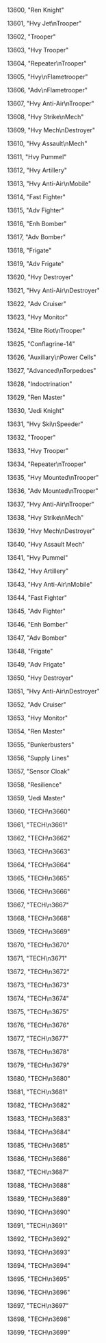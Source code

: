 ﻿13600, "Ren Knight"

13601, "Hvy Jet\nTrooper"

13602, "Trooper"

13603, "Hvy Trooper"

13604, "Repeater\nTrooper"

13605, "Hvy\nFlametrooper"

13606, "Adv\nFlametrooper"

13607, "Hvy Anti-Air\nTrooper"

13608, "Hvy Strike\nMech"

13609, "Hvy Mech\nDestroyer"

13610, "Hvy Assault\nMech"

13611, "Hvy Pummel"

13612, "Hvy Artillery"

13613, "Hvy Anti-Air\nMobile"

13614, "Fast Fighter"

13615, "Adv Fighter"

13616, "Enh Bomber"

13617, "Adv Bomber"

13618, "Frigate"

13619, "Adv Frigate"

13620, "Hvy Destroyer"

13621, "Hvy Anti-Air\nDestroyer"

13622, "Adv Cruiser"

13623, "Hvy Monitor"

13624, "Elite Riot\nTrooper"

13625, "Conflagrine-14"

13626, "Auxiliary\nPower Cells"

13627, "Advanced\nTorpedoes"

13628, "Indoctrination"

13629, "Ren Master"

13630, "Jedi Knight"

13631, "Hvy Ski\nSpeeder"

13632, "Trooper"

13633, "Hvy Trooper"

13634, "Repeater\nTrooper"

13635, "Hvy Mounted\nTrooper"

13636, "Adv Mounted\nTrooper"

13637, "Hvy Anti-Air\nTrooper"

13638, "Hvy Strike\nMech"

13639, "Hvy Mech\nDestroyer"

13640, "Hvy Assault Mech"

13641, "Hvy Pummel"

13642, "Hvy Artillery"

13643, "Hvy Anti-Air\nMobile"

13644, "Fast Fighter"

13645, "Adv Fighter"

13646, "Enh Bomber"

13647, "Adv Bomber"

13648, "Frigate"

13649, "Adv Frigate"

13650, "Hvy Destroyer"

13651, "Hvy Anti-Air\nDestroyer"

13652, "Adv Cruiser"

13653, "Hvy Monitor"

13654, "Ren Master"

13655, "Bunkerbusters"

13656, "Supply Lines"

13657, "Sensor Cloak"

13658, "Resilience"

13659, "Jedi Master"

13660, "TECH\n3660"

13661, "TECH\n3661"

13662, "TECH\n3662"

13663, "TECH\n3663"

13664, "TECH\n3664"

13665, "TECH\n3665"

13666, "TECH\n3666"

13667, "TECH\n3667"

13668, "TECH\n3668"

13669, "TECH\n3669"

13670, "TECH\n3670"

13671, "TECH\n3671"

13672, "TECH\n3672"

13673, "TECH\n3673"

13674, "TECH\n3674"

13675, "TECH\n3675"

13676, "TECH\n3676"

13677, "TECH\n3677"

13678, "TECH\n3678"

13679, "TECH\n3679"

13680, "TECH\n3680"

13681, "TECH\n3681"

13682, "TECH\n3682"

13683, "TECH\n3683"

13684, "TECH\n3684"

13685, "TECH\n3685"

13686, "TECH\n3686"

13687, "TECH\n3687"

13688, "TECH\n3688"

13689, "TECH\n3689"

13690, "TECH\n3690"

13691, "TECH\n3691"

13692, "TECH\n3692"

13693, "TECH\n3693"

13694, "TECH\n3694"

13695, "TECH\n3695"

13696, "TECH\n3696"

13697, "TECH\n3697"

13698, "TECH\n3698"

13699, "TECH\n3699"

